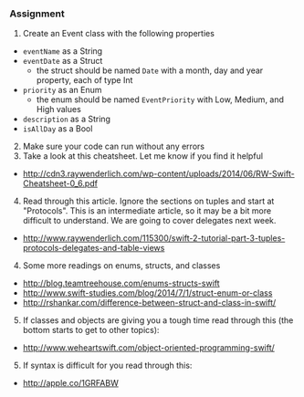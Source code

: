 ### Assignment

1. Create an Event class with the following properties
  * `eventName` as a String
  * `eventDate` as a Struct
    * the struct should be named `Date` with a month, day and year property, each of type Int
  * `priority` as an Enum
    * the enum should be named `EventPriority` with Low, Medium, and High values
  * `description` as a String
  * `isAllDay` as a Bool
  
2. Make sure your code can run without any errors
3. Take a look at this cheatsheet. Let me know if you find it helpful
  * http://cdn3.raywenderlich.com/wp-content/uploads/2014/06/RW-Swift-Cheatsheet-0_6.pdf
4. Read through this article. Ignore the sections on tuples and start at "Protocols". This is an intermediate article, so it may be a bit more difficult to understand. We are going to cover delegates next week. 
  * http://www.raywenderlich.com/115300/swift-2-tutorial-part-3-tuples-protocols-delegates-and-table-views
4. Some more readings on enums, structs, and classes
  * http://blog.teamtreehouse.com/enums-structs-swift
  * http://www.swift-studies.com/blog/2014/7/1/struct-enum-or-class
  * http://rshankar.com/difference-between-struct-and-class-in-swift/
5. If classes and objects are giving you a tough time read through this (the bottom starts to get to other topics):
  * http://www.weheartswift.com/object-oriented-programming-swift/
5. If syntax is difficult for you read through this:
  * http://apple.co/1GRFABW
  
